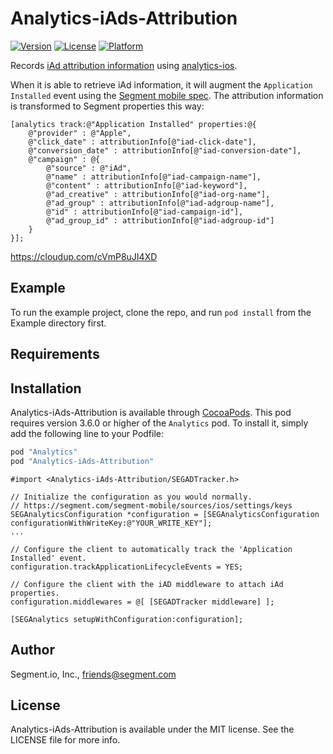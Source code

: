 # Analytics-iAds-Attribution

[![Version](https://img.shields.io/cocoapods/v/Analytics-iAds-Attribution.svg?style=flat)](http://cocoapods.org/pods/Analytics-iAds-Attribution)
[![License](https://img.shields.io/cocoapods/l/Analytics-iAds-Attribution.svg?style=flat)](http://cocoapods.org/pods/Analytics-iAds-Attribution)
[![Platform](https://img.shields.io/cocoapods/p/Analytics-iAds-Attribution.svg?style=flat)](http://cocoapods.org/pods/Analytics-iAds-Attribution)

Records [iAd attribution information](http://searchads.apple.com/help/measure-results/) using [analytics-ios](https://github.com/segmentio/analytics-ios).

When it is able to retrieve iAd information, it will augment the `Application Installed` event using the [Segment mobile spec](https://segment.com/docs/spec/mobile/#application-installed). The attribution information is transformed to Segment properties this way:

```obj-c
[analytics track:@"Application Installed" properties:@{
    @"provider" : @"Apple",
    @"click_date" : attributionInfo[@"iad-click-date"],
    @"conversion_date" : attributionInfo[@"iad-conversion-date"],
    @"campaign" : @{
        @"source" : @"iAd",
        @"name" : attributionInfo[@"iad-campaign-name"],
        @"content" : attributionInfo[@"iad-keyword"],
        @"ad_creative" : attributionInfo[@"iad-org-name"],
        @"ad_group" : attributionInfo[@"iad-adgroup-name"],
        @"id" : attributionInfo[@"iad-campaign-id"],
        @"ad_group_id" : attributionInfo[@"iad-adgroup-id"]
    }
}];
```

https://cloudup.com/cVmP8uJI4XD

## Example

To run the example project, clone the repo, and run `pod install` from the Example directory first.

## Requirements

## Installation

Analytics-iAds-Attribution is available through [CocoaPods](http://cocoapods.org). This pod requires version 3.6.0 or higher of the `Analytics` pod. To install it, simply add the following line to your Podfile:

```ruby
pod "Analytics"
pod "Analytics-iAds-Attribution"
```

```obj-c
#import <Analytics-iAds-Attribution/SEGADTracker.h>

// Initialize the configuration as you would normally.
// https://segment.com/segment-mobile/sources/ios/settings/keys
SEGAnalyticsConfiguration *configuration = [SEGAnalyticsConfiguration configurationWithWriteKey:@"YOUR_WRITE_KEY"];
...

// Configure the client to automatically track the 'Application Installed' event.
configuration.trackApplicationLifecycleEvents = YES;

// Configure the client with the iAD middleware to attach iAd properties.
configuration.middlewares = @[ [SEGADTracker middleware] ];

[SEGAnalytics setupWithConfiguration:configuration];
```

## Author

Segment.io, Inc., friends@segment.com

## License

Analytics-iAds-Attribution is available under the MIT license. See the LICENSE file for more info.
